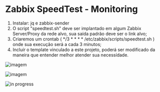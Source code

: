# Zabbix SpeedTest - Monitoring

1. Instalar: jq e zabbix-sender 
2. O script "speedtest.sh" deve ser implantado em algum Zabbix Server/Proxy da rede alvo, sua saída padrão deve ser o link alvo;
3. Criaremos um crontab ( */3 * * * *     /etc/zabbix/scripts/speedtest.sh ) onde sua execução será a cada 3 minutos;
4. Incluír o template vinculado a este projeto, poderá ser modificado da maneira que entender melhor atender sua necessídade.

![imagem](https://github.com/user-attachments/assets/dc4c5f4a-2230-45e5-9073-bd199487e673)

![imagem](https://github.com/user-attachments/assets/44f90bf7-60a8-4615-8918-86a07b076d5e)



![in progress](https://img.shields.io/badge/build-in%20progress-yellowgreen)
